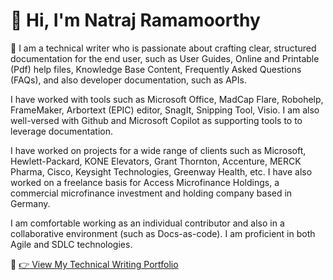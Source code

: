 # 👋 Hi, I'm Natraj Ramamoorthy

🎯 I am a technical writer who is passionate about crafting clear, structured documentation for the end user, such as User Guides, Online and Printable (Pdf) help files, Knowledge Base Content, Frequently Asked Questions (FAQs), and also developer documentation, such as APIs. 

I have worked with tools such as Microsoft Office, MadCap Flare, Robohelp, FrameMaker, Arbortext (EPIC) editor, SnagIt, Snipping Tool, Visio. I am also well-versed with Github and Microsoft Copilot as supporting tools to to leverage documentation.

I have worked on projects for a wide range of clients such as Microsoft, Hewlett-Packard, KONE Elevators, Grant Thornton, Accenture, MERCK Pharma, Cisco, Keysight Technologies, Greenway Health, etc. I have also worked on a freelance basis for Access Microfinance Holdings, a commercial microfinance investment and holding company based in Germany. 

I am comfortable working as an individual contributor and also in a collaborative environment (such as Docs-as-code). I am proficient in both Agile and SDLC technologies.


📄 [👉 View My Technical Writing Portfolio](https://natraj282000.github.io/My-Portfolio/)
